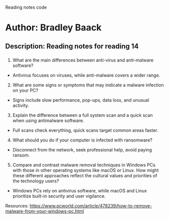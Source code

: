 Reading notes code

# Author: Bradley Baack

## Description: Reading notes for reading 14

### 


1)  What are the main differences between anti-virus and anti-malware software?
  - Antivirus focuses on viruses, while anti-malware covers a wider range.
2) What are some signs or symptoms that may indicate a malware infection on your PC?
  - Signs include slow performance, pop-ups, data loss, and unusual activity.
3)  Explain the difference between a full system scan and a quick scan when using antimalware software.
  - Full scans check everything, quick scans target common areas faster.
4) What should you do if your computer is infected with ransomware?
  - Disconnect from the network, seek professional help, avoid paying ransom.
5) Compare and contrast malware removal techniques in Windows PCs with those in other operating systems like macOS or Linux. How might these different approaches reflect the cultural values and priorities of the technology users?
  - Windows PCs rely on antivirus software, while macOS and Linux prioritize built-in security and user vigilance.

Resources: 
https://www.pcworld.com/article/478239/how-to-remove-malware-from-your-windows-pc.html
